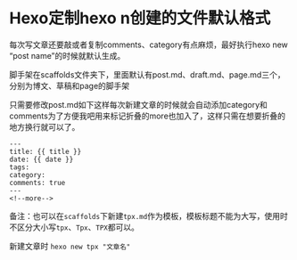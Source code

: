 # Hexo定制hexo n创建的文件默认格式

每次写文章还要敲或者复制comments、category有点麻烦，最好执行hexo new “post name”的时候就默认生成。

脚手架在scaffolds文件夹下，里面默认有post.md、draft.md、page.md三个，分别为博文、草稿和page的脚手架

只需要修改post.md如下这样每次新建文章的时候就会自动添加category和comments为了方便我吧用来标记折叠的more也加入了，这样只需在想要折叠的地方换行就可以了。

```hexo
---
title: {{ title }}
date: {{ date }}
tags:
category:
comments: true
---
<!--more-->
```

备注：也可以在`scaffolds`下新建`tpx.md`作为模板，模板标题不能为大写，使用时不区分大小写`tpx`、`Tpx`、`TPX`都可以。

新建文章时
`hexo new tpx "文章名"`
